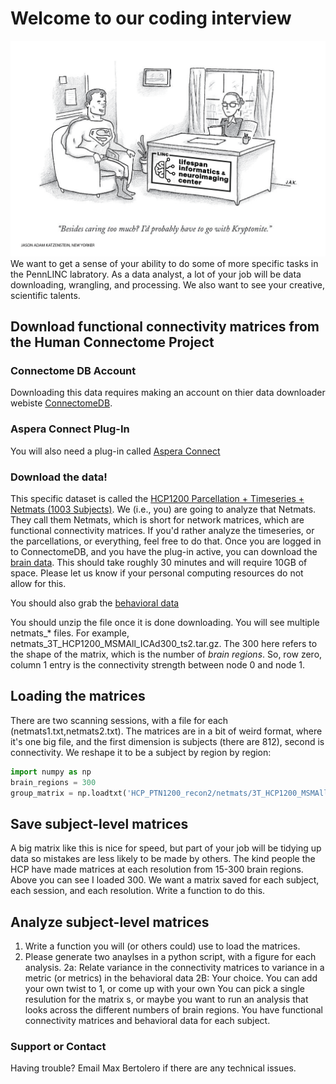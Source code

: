 # Welcome to our coding interview
![Cartoon](./superman-sits-at-a-job-interview-jason-adam-katzenstein-01.png)
We want to get a sense of your ability to do some of more specific tasks in the PennLINC labratory. As a data analyst, a lot of your job will be data downloading, wrangling, and processing. We also want to see your creative, scientific talents. 

## Download functional connectivity matrices from the Human Connectome Project
### Connectome DB Account
Downloading this data requires making an account on thier data downloader webiste [ConnectomeDB](https://db.humanconnectome.org/app/template/Login.vm).
### Aspera Connect Plug-In
You will also need a plug-in called [Aspera Connect](https://downloads.asperasoft.com/connect2/)
### Download the data! 
This specific dataset is called the [HCP1200 Parcellation + Timeseries + Netmats (1003 Subjects)](https://www.humanconnectome.org/storage/app/media/documentation/s1200/HCP1200-DenseConnectome+PTN+Appendix-July2017.pdf). We (i.e., you) are going to analyze that Netmats. They call them Netmats, which is short for network matrices, which are functional connectivity matrices. If you'd rather analyze the timeseries, or the parcellations, or everything, feel free to do that. Once you are logged in to ConnectomeDB, and you have the plug-in active, you can download the [brain data](https://db.humanconnectome.org/app/action/ChooseDownloadResources?project=HCP_Resources&resource=GroupAvg&filePath=HCP1200_Parcellation_Timeseries_Netmats_recon2.zip). This should take roughly 30 minutes and will require 10GB of space. Please let us know if your personal computing resources do not allow for this.

You should also grab the [behavioral data](https://db.humanconnectome.org/REST/search/dict/Subject%20Information/results?format=csv&removeDelimitersFromFieldValues=true&restricted=0&project=HCP_1200)

You should unzip the file once it is done downloading. You will see multiple netmats_* files. For example, netmats_3T_HCP1200_MSMAll_ICAd300_ts2.tar.gz. The 300 here refers to the shape of the matrix, which is the number of *brain regions*. So, row zero, column 1 entry is the connectivity strength between node 0 and node 1. 

## Loading the matrices 

There are two scanning sessions, with a file for each (netmats1.txt,netmats2.txt). The matrices are in a bit of weird format, where it's one big file, and the first dimension is subjects (there are 812), second is connectivity. We reshape it to be a subject by region by region:

```python
import numpy as np
brain_regions = 300
group_matrix = np.loadtxt('HCP_PTN1200_recon2/netmats/3T_HCP1200_MSMAll_d%s_ts2/netmats1.txt'%(brain_regions)).reshape(812,brain_regions,brain_regions)
```

## Save subject-level matrices

A big matrix like this is nice for speed, but part of your job will be tidying up data so mistakes are less likely to be made by others. The kind people the HCP have made matrices at each resolution from 15-300 brain regions. Above you can see I loaded 300. We want a matrix saved for each subject, each session, and each resolution. Write a function to do this.

## Analyze subject-level matrices

1. Write a function you will (or others could) use to load the matrices.
2. Please generate two anaylses in a python script, with a figure for each analysis.
  2a: Relate variance in the connectivity matrices to variance in a metric (or metrics) in the behavioral data
  2B: Your choice. You can add your own twist to 1, or come up with your own
  You can pick a single resulution for the matrix s, or maybe you want to run an analysis that looks across the different numbers of brain regions. You have functional connectivity matrices and behavioral data for each subject. 

### Support or Contact

Having trouble? Email Max Bertolero if there are any technical issues.

